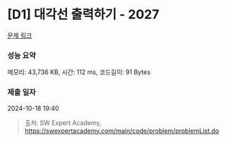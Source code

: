 # [D1] 대각선 출력하기 - 2027 

[문제 링크](https://swexpertacademy.com/main/code/problem/problemDetail.do?contestProbId=AV5QFuZ6As0DFAUq) 

### 성능 요약

메모리: 43,736 KB, 시간: 112 ms, 코드길이: 91 Bytes

### 제출 일자

2024-10-18 19:40



> 출처: SW Expert Academy, https://swexpertacademy.com/main/code/problem/problemList.do